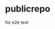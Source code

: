 # publicrepo
for e2e test




























































































































































































































































































































































































































































































































































































































































































































































































































































































































































































































































































































































































































































































































































































































































































































































































































































































































































































































































































































































































































































































































































































































































































































































































































































































































































































































































































































































































































































































































































































































































































































































































































































































































































































































































































































































































































































































































































































































































































































































































































































































































































































































































































































































































































































































































































































































































































































































































































































































































































































































































































